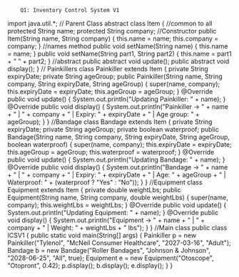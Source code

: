 
        Q1: Inventory Control System V1
import java.util.*;
// Parent Class
abstract class Item { //common to all
protected String name;
protected String company;
//Constructor
public Item(String name, String company) {
this.name = name;
this.company = company;
}
//names method
public void setName(String name) {
this.name = name;
}
public void setName(String part1, String part2) {
this.name = part1 + " " + part2;
}
//abstract
public abstract void update();
public abstract void display();
}
// Painkillers
class Painkiller extends Item {
private String expiryDate;
private String ageGroup;
public Painkiller(String name, String company, String expiryDate, String ageGroup) {
super(name, company);
this.expiryDate = expiryDate;
this.ageGroup = ageGroup;
}
@Override
public void update() {
System.out.println("Updating Painkiller: " + name);
}
@Override
public void display() {
System.out.println("Painkiller -> " + name + " | " + company +
" | Expiry: " + expiryDate + " | Age group: " + ageGroup);
}
}
//Bandage
class Bandage extends Item {
private String expiryDate;
private String ageGroup;
private boolean waterproof;
public Bandage(String name, String company, String expiryDate, String ageGroup, boolean
waterproof) {
super(name, company);
this.expiryDate = expiryDate;
this.ageGroup = ageGroup;
this.waterproof = waterproof;
}
@Override
public void update() {
System.out.println("Updating Bandage: " + name);
}
@Override
public void display() {
System.out.println("Bandage -> " + name + " | " + company +
" | Expiry: " + expiryDate + " | Age: " + ageGroup +
" | Waterproof: " + (waterproof ? "Yes" : "No"));
}
}
//Equipment
class Equipment extends Item {
private double weightLbs;
public Equipment(String name, String company, double weightLbs) {
super(name, company);
this.weightLbs = weightLbs;
}
@Override
public void update() {
System.out.println("Updating Equipment: " + name);
}
@Override
public void display() {
System.out.println("Equipment -> " + name + " | " + company +
" | Weight: " + weightLbs + " lbs");
}
}
//Main class
public class ICSV1 {
public static void main(String[] args) {
Painkiller p = new Painkiller("Tylenol", "McNeil Consumer Healthcare",
"2027-03-16", "Adult");
Bandage b = new Bandage("Roller Bandages", "Johnson & Johnson",
"2028-06-25", "All", true);
Equipment e = new Equipment("Otoscope", "Otopront", 0.42);
p.display();
b.display();
e.display();
}
}
